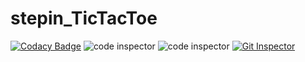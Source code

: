 # stepin_TicTacToe
[![Codacy Badge](https://app.codacy.com/project/badge/Grade/8143cef84abe4fd882265bdde7a8e7ed)](https://www.codacy.com/gh/dommetisaivenkatasahithi/stepin_TicTacToe/dashboard?utm_source=github.com&amp;utm_medium=referral&amp;utm_content=dommetisaivenkatasahithi/stepin_TicTacToe&amp;utm_campaign=Badge_Grade)
![code inspector](https://www.code-inspector.com/project/28289/score/svg)
![code inspector](https://www.code-inspector.com/project/28289/status/svg)
[![Git Inspector](https://github.com/dommetisaivenkatasahithi/stepin_TicTacToe/actions/workflows/git%20inspector.yml/badge.svg)](https://github.com/dommetisaivenkatasahithi/stepin_TicTacToe/actions/workflows/git%20inspector.yml)
